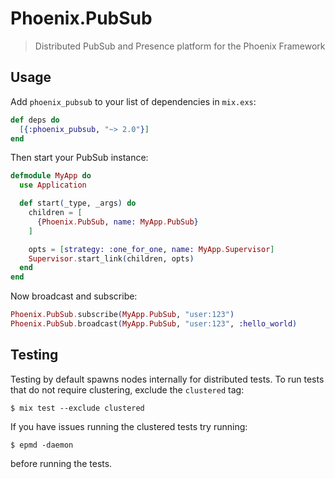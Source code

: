 # Phoenix.PubSub

> Distributed PubSub and Presence platform for the Phoenix Framework

## Usage

Add `phoenix_pubsub` to your list of dependencies in `mix.exs`:

```elixir
def deps do
  [{:phoenix_pubsub, "~> 2.0"}]
end
```

Then start your PubSub instance:

```elixir
defmodule MyApp do
  use Application

  def start(_type, _args) do
    children = [
      {Phoenix.PubSub, name: MyApp.PubSub}
    ]

    opts = [strategy: :one_for_one, name: MyApp.Supervisor]
    Supervisor.start_link(children, opts)
  end
end
```

Now broadcast and subscribe:

```elixir
Phoenix.PubSub.subscribe(MyApp.PubSub, "user:123")
Phoenix.PubSub.broadcast(MyApp.PubSub, "user:123", :hello_world)
```

## Testing

Testing by default spawns nodes internally for distributed tests.
To run tests that do not require clustering, exclude  the `clustered` tag:

```shell
$ mix test --exclude clustered
```

If you have issues running the clustered tests try running:

```shell
$ epmd -daemon
```

before running the tests.
